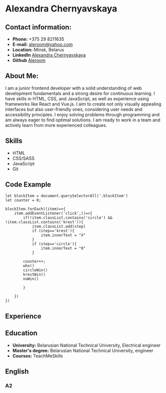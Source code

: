 # Alexandra Chernyavskaya

## Contact information:
* **Phone:** +375 29 8211635
* **E-mail:** aleroom@yahoo.com
* **Location:** Minsk, Belarus
* **LinkedIn** [Alexandra Chernyavskaya]("https://www.linkedin.com/in/alexandra-cherniavskaya-615a14238/")
* **Github** [Aleroom]("https://github.com/aleroom")

## About Me:
I am a junior frontend developer with a solid understanding of web development fundamentals and a strong desire for continuous learning. I have skills in HTML, CSS, and JavaScript, as well as experience using frameworks like React and Vue.js. I aim to create not only visually appealing interfaces but also user-friendly ones, considering user needs and accessibility principles. I enjoy solving problems through programming and am always eager to find optimal solutions. I am ready to work in a team and actively learn from more experienced colleagues.

## Skills
* HTML
* CSS/SASS
* JavaScript
* Git

## Code Example
```
let blockItem = document.querySelectorAll('.blockItem')
let counter = 0;

blockItem.forEach((item)=>{
    item.addEventListener('click',()=>{
        if(!item.classList.contains('circle') && !item.classList.contains('krest')){
            item.classList.add(step)
            if (step=='krest'){
                item.innerText = "X"
            }
            if (step=='circle'){
                item.innerText = "0"
            }

        counter++;
        who()
        circleWin()
        krestWin()
        noWin()

        }
        
    })
})
```

## Experience

## Education
*  **University:** Belarusian National Technical University, Electrical engineer
* **Master's degree:** Belarusian National Technical University, engineer
* **Courses:** TeachMeSkills

## English
### A2 